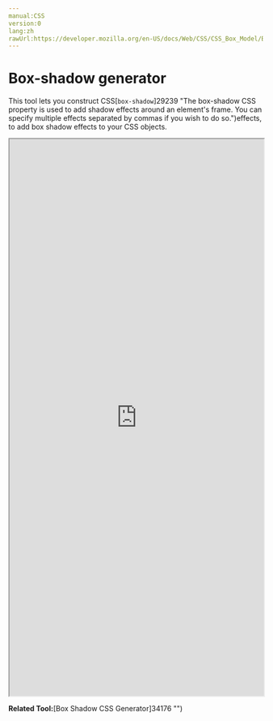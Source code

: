 ```yaml
---
manual:CSS
version:0
lang:zh
rawUrl:https://developer.mozilla.org/en-US/docs/Web/CSS/CSS_Box_Model/Box-shadow_generator
---
```


# Box-shadow generator





This tool lets you construct CSS[`box-shadow`]29239 "The box-shadow CSS property is used to add shadow effects around an element's frame. You can specify multiple effects separated by commas if you wish to do so.")effects, to add box shadow effects to your CSS objects.

<iframe src='https://mdn.mozillademos.org/en-US/docs/Web/CSS/CSS_Background_and_Borders/Box-shadow_generator$samples/box-shadow_generator?revision=1350585' width='100%' height='1100px'></iframe>



**Related Tool:**[Box Shadow CSS Generator]34176 "")




